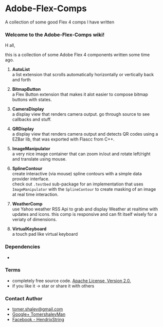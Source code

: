 Adobe-Flex-Comps
================

A collection of some good Flex 4 comps I have written

### Welcome to the Adobe-Flex-Comps wiki!

H all,

this is a collection of some Adobe Flex 4 components written some time ago.

1. <b>AutoList</b><br>
a list extension that scrolls automatically horizontally or vertically back and forth

2. <b>BitmapButton</b><br>
a Flex Button extension that makes it alot easier to compose bitmap buttons with states.

3. <b>CameraDisplay</b><br>
a display view that renders camera output. go through source to see callbacks and stuff.

4. <b>QRDisplay</b><br>
a display view that renders camera output and detects QR codes using a EZBar lib, that was exported
with Flascc from C++.

5. <b>ImageManipulator</b><br>
a very nice image container that can zoom in/out and rotate left/right and translate using mouse.

6. <b>SplineContour</b><br>
create interactive (via mouse) spline contours with a simple data provider interface.<br>
check out <code>.testbed</code> sub-package for an implementation that uses <code>ImageManipulator</code> with the
<code>SplineContour</code> to create masking of an image at real time interaction.

7. <b>WeatherComp</b><br>
use Yahoo weather RSS Api to grab and display Weather at realtime with updates and icons.
this comp is responsive and can fit itself wisely for a veriaty of dimensions.

8. <b>VirtualKeyboard</b><br>
a touch pad like virtual keyboard

### Dependencies
*

### Terms
* completely free source code. [Apache License, Version 2.0.](http://www.apache.org/licenses/LICENSE-2.0)
* if you like it -> star or share it with others

### Contact Author
* [tomer.shalev@gmail.com](tomer.shalev@gmail.com)
* [Google+ TomershalevMan](https://plus.google.com/+TomershalevMan/about)
* [Facebook - HendrixString](https://www.facebook.com/HendrixString)
